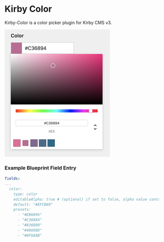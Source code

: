 # Kirby Color

Kirby-Color is a color picker plugin for Kirby CMS v3.

<img alt="Kirby Color Screenshot" src="https://raw.githubusercontent.com/TimOetting/kirby-color/master/preview.png" width="344">

### Example Blueprint Field Entry
```yaml
fields:
...
  color:
    type: color
    editableAlpha: true # (optional) if set to false, alpha value controls are not displayed
    default: "#EFCB69"
    presets:
      - "#EB6896"
      - "#C36894"
      - "#836890"
      - "#46698D"
      - "#0F6A8B"
```